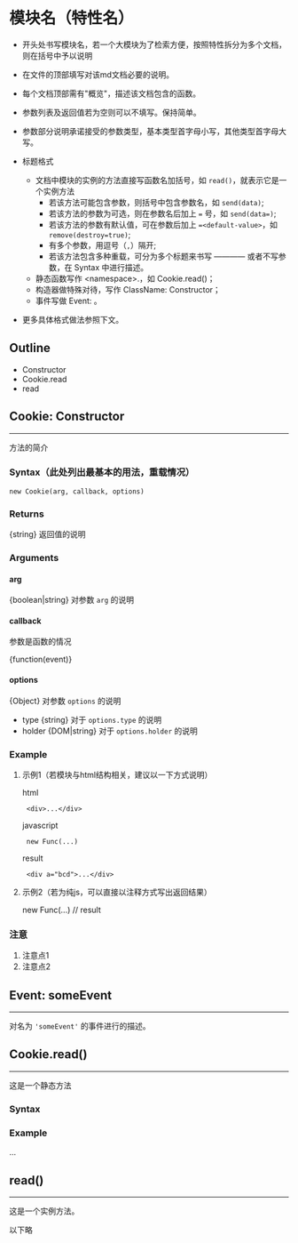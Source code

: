 模块名（特性名）
=======

- 开头处书写模块名，若一个大模块为了检索方便，按照特性拆分为多个文档，则在括号中予以说明
- 在文件的顶部填写对该md文档必要的说明。
- 每个文档顶部需有"概览"，描述该文档包含的函数。
- 参数列表及返回值若为空则可以不填写。保持简单。
- 参数部分说明承诺接受的参数类型，基本类型首字母小写，其他类型首字母大写。
- 标题格式
	- 文档中模块的实例的方法直接写函数名加括号，如 `read()`，就表示它是一个实例方法
		- 若该方法可能包含参数，则括号中包含参数名，如 `send(data)`;
		- 若该方法的参数为可选，则在参数名后加上 `=` 号，如 `send(data=)`;
		- 若该方法的参数有默认值，可在参数后加上 `=<default-value>`，如 `remove(destroy=true)`;
		- 有多个参数，用逗号（`,`）隔开;
		- 若该方法包含多种重载，可分为多个标题来书写 ———— 或者不写参数，在 Syntax 中进行描述。
	- 静态函数写作 \<namespace>.<function-name>，如 Cookie.read()；
	- 构造器做特殊对待，写作 ClassName: Constructor；
	- 事件写做 Event: <event-name>。
	
- 更多具体格式做法参照下文。

Outline
------

- Constructor
- Cookie.read
- read

Cookie: Constructor
---------
****
方法的简介

### Syntax（此处列出最基本的用法，重载情况）

	new Cookie(arg, callback, options)
	
### Returns
{string} 返回值的说明

### Arguments

#### arg
{boolean|string} 对参数 `arg` 的说明

#### callback
参数是函数的情况

{function(event)}

#### options
{Object} 对参数 `options` 的说明

- type {string} 对于 `options.type` 的说明
- holder {DOM|string} 对于 `options.holder` 的说明


### Example

1. 示例1（若模块与html结构相关，建议以一下方式说明）

	html
		
		<div>...</div>	
	
	javascript
		
		new Func(...)	
	
	result

		<div a="bcd">...</div>

2. 示例2（若为纯js，可以直接以注释方式写出返回结果）

	new Func(...) // result


### 注意

1. 注意点1
2. 注意点2

Event: someEvent
----
****
对名为 `'someEvent'` 的事件进行的描述。


Cookie.read()
----
****
这是一个静态方法
### Syntax
### Example
...


read()
----
****
这是一个实例方法。

以下略